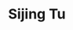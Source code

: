 ---
layout: page
title: Sijing Tu
description: PhD student
img: /assets/img/people/sijing.jpeg
importance: 1
category: current
redirect: https://research.google/people/AmrAhmed/
---